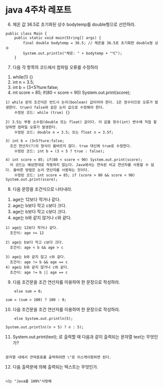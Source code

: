 java 4주차 레포트
=================

6. 체온 값 36.5로 초기화된 상수 bodytemp를 double형으로 선언하라.
```
public class Main {
    public static void main(String[] args) {
        final double bodytemp = 36.5; // 체온을 36.5로 초기화한 double형 상수
        System.out.println("체온: " + bodytemp + "℃");
    }
```

7. 다음 각 항목의 코드에서 컴파일 오류를 수정하라
  1) while(1) {}
  2) int n = 3.5;
  3) int b = (3<5?ture:false;
  4) int score = 85;
     if(80 < score < 90) System.out.print(score);

``` 풀이 : 
1) while 문의 조건식은 반드시 논리(boolean) 값이어야 한다. 1은 정수이므로 오류가 발생한다. true나 false와 같은 논리 값으로 수정해야 한다.
    수정된 코드: while (true) {}

2) 3.5는 부동 소수점(double 또는 float) 값이다. 이 값을 정수(int) 변수에 직접 할당하면 컴파일 오류가 발생한다.
    수정된 코드: double n = 3.5; 또는 float n = 3.5f;

3) int b = (3<5?ture:false;
  조건 연산자(?)의 형식이 올바르지 않다. true 대신에 true로 수정한다.
    수정된 코드: int b = (3 < 5 ? true : false);

4) int score = 85; if(80 < score < 90) System.out.print(score);
  이 코드는 예상한대로 작동하지 않는다. Java에서는 연속된 비교 연산자를 사용할 수 없다. 올바른 방법은 논리 연산자를 사용하는 것이다.
    수정된 코드: int score = 85; if (score > 80 && score < 90) System.out.print(score);
```

8. 다음 문장을 조건식으로 나타내라.
  1) age는 12보다 작거나 같다.
  2) age는 b보다 작고 c보다 크다.
  3) age는 b보다 작고 c보다 크다.
  4) age는 b와 같지 않거나 c와 같다.

``` 풀이 :
1) age는 12보다 작거나 같다.
  조건식: age <= 12

2) age는 b보다 작고 c보다 크다.
  조건식: age < b && age > c

3) age는 b와 같지 않고 c와 같다.
  조건식: age != b && age == c
4) age는 b와 같지 않거나 c와 같다.
  조건식: age != b || age == c
```

9. 다음 조건문을 조건 연산자를 이용하여 한 문장으로 작성하라.
``` if(sum>100) sum = 100;
    else sum = 0;
```

``` 풀이 :
sum = (sum > 100) ? 100 : 0;
```

10. 다음 조건문을 조건 연산자를 이용하여 한 문장으로 작성하라.
``` if(n>5) System.out.println(n);
    else System.out.println(5);
```

``` 풀이 :
System.out.println((n > 5) ? n : 5);
```

11. System.out.print(text); 로 출력할 때 다음과 같이 출력되는 문자열 text는 무엇인가?
``` 를 출력하려면 \ 다음에 "를 붙여 \" 과 같이 하면 된다.
```

``` 풀이 :
문자열 내에서 큰따옴표를 출력하려면 \"로 이스케이핑하면 된다.
```

12. 다음 출력문에 의해 출력되는 텍스트는 무엇인가.
``` System.out.print("나는 \"Java를 " + 100 + "%\"" + "사랑해");
```

``` 풀이 :
나는 "Java를 100%"사랑해
````



